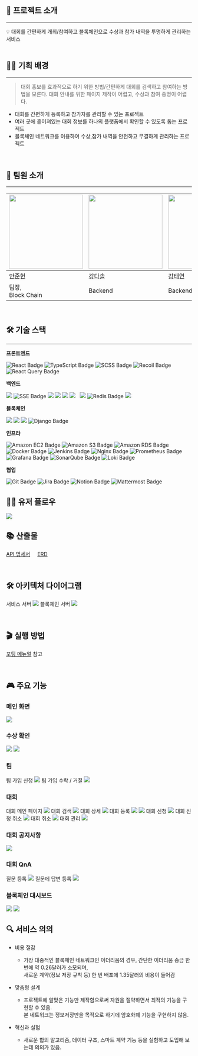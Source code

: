## **💬 프로젝트 소개**

---

<aside>
💡 대회를 간편하게 개최/참여하고 블록체인으로 수상과 참가 내역을 투명하게 관리하는 서비스
</aside>

<br>

## ✍🏻 기획 배경

---

> 대회 홍보를 효과적으로 하기 위한 방법/간편하게 대회를 검색하고 참여하는 방법을 모른다.
대회 안내를 위한 페이지 제작이 어렵고, 수상과 참여 증명이 어렵다.
> 
- 대회를 간편하게 등록하고 참가자를 관리할 수 있는 프로젝트
- 여러 곳에 흩어져있는 대회 정보를 하나의 플랫폼에서 확인할 수 있도록 돕는 프로젝트
- 블록체인 네트워크를 이용하여 수상,참가 내역을 안전하고 무결하게 관리하는 프로젝트

<br>

## **🙋 팀원 소개**

---

| <img src="https://github.com/alloy31.png" width="200" height="200"/> | <img src="https://github.com/DasolKang.png" width="200" height="200"/> | <img src="https://github.com/snowman2810.png" width="200" height="200"/> | <img src="https://github.com/jaeyun1723.png" width="200" height="200"/> | <img src="https://github.com/namhyemi.png" width="200" height="200"/> | <img src="https://github.com/CocoIsCat.png" width="200" height="200"/> |
| --- | --- | --- | --- | --- | --- |
| [안준현](https://github.com/alloy31) | [강다솔](https://github.com/DasolKang) | [강태연](https://github.com/snowman2810) | [김재윤](https://github.com/jaeyun1723) | [남혜미](https://github.com/namhyemi) | [이성목](https://github.com/CocoIsCat) |
| 팀장,<br> Block Chain | Backend | Backend, Infra | Frontend, Infra | Frontend | Block Chain |

<br>

## **🛠️ 기술 스택**

---

**프론트엔드**

<img src="https://img.shields.io/badge/React-20232A?style=flat-square&logo=react&logoColor=61DAFB" alt="React Badge" />
<img src="https://img.shields.io/badge/TypeScript-007ACC?style=flat-square&logo=typescript&logoColor=white" alt="TypeScript Badge" />
<img src="https://img.shields.io/badge/SCSS-CC6699?style=flat-square&logo=sass&logoColor=white" alt="SCSS Badge" />
<img src="https://img.shields.io/badge/Recoil-3578E5?style=flat-square&logo=recoil&logoColor=white" alt="Recoil Badge" />
<img src="https://img.shields.io/badge/React%20Query-FF4154?style=flat-square&logo=react-query&logoColor=white" alt="React Query Badge" />


**백엔드**

<img src="https://img.shields.io/badge/JAVA-007396?style=flat-square&logo=java&logoColor=white">
<img src="https://img.shields.io/badge/SSE-6DB33F?style=flat-square&logo=example&logoColor=white" alt="SSE Badge" />
<img src="https://img.shields.io/badge/Spring-6DB33F?style=flat-square&logo=Spring&logoColor=white">
<img src="https://img.shields.io/badge/SpringBoot-00599C?style=flat&logo=SpringBoot&logoColor=white"/>
<img src="https://img.shields.io/badge/Spring_Security-6DB33F?style=flat-square&logo=Spring-Security&logoColor=white"/>
<img src="https://img.shields.io/badge/Spring_Data_JPA-6DB33F?style=flat-square&logo=spring&logoColor=white" />  
<img src="https://img.shields.io/badge/QueryDSL-6DB33F?style=flat-square&logo=querydsl&logoColor=white">
<img src="https://img.shields.io/badge/Redis-DC382D?style=flat-square&logo=redis&logoColor=white" alt="Redis Badge" />
<img src="https://img.shields.io/badge/mysql-4479A1?style=flat-square&logo=mysql&logoColor=white">


**블록체인**

<img src="https://img.shields.io/badge/python-3776AB?style=flat-square&logo=python&logoColor=white"/>
<img src="https://img.shields.io/badge/SQLite-003B57?style=flat-square&logo=SQLite&logoColor=white"/>
<img src="https://img.shields.io/badge/Flask-000000?style=flat-square&logo=Flask&logoColor=white"/>
<img src="https://img.shields.io/badge/Django-092E20?style=flat-square&logo=django&logoColor=white" alt="Django Badge" />



**인프라**

<img src="https://img.shields.io/badge/Amazon%20EC2-FF9900?style=flat-square&logo=amazon-ec2&logoColor=white" alt="Amazon EC2 Badge" />
<img src="https://img.shields.io/badge/Amazon%20S3-569A31?style=flat-square&logo=amazon-s3&logoColor=white" alt="Amazon S3 Badge" />
<img src="https://img.shields.io/badge/Amazon%20RDS-527FFF?style=flat-square&logo=amazon-rds&logoColor=white" alt="Amazon RDS Badge" />
<img src="https://img.shields.io/badge/Docker-2496ED?style=flat-square&logo=docker&logoColor=white" alt="Docker Badge" />
<img src="https://img.shields.io/badge/Jenkins-D24939?style=flat-square&logo=jenkins&logoColor=white" alt="Jenkins Badge" />
<img src="https://img.shields.io/badge/Nginx-009639?style=flat-square&logo=nginx&logoColor=white" alt="Nginx Badge" />
<img src="https://img.shields.io/badge/Prometheus-E6522C?style=flat-square&logo=prometheus&logoColor=white" alt="Prometheus Badge" />
<img src="https://img.shields.io/badge/Grafana-F46800?style=flat-square&logo=grafana&logoColor=white" alt="Grafana Badge" />
<img src="https://img.shields.io/badge/SonarQube-4E9BCD?style=flat-square&logo=sonarqube&logoColor=white" alt="SonarQube Badge" />
<img src="https://img.shields.io/badge/Loki-4A90E2?style=flat-square&logo=loki&logoColor=white" alt="Loki Badge" />


**협업**

<img src="https://img.shields.io/badge/Git-F05032?style=flat-square&logo=git&logoColor=white" alt="Git Badge" />
<img src="https://img.shields.io/badge/Jira-0052CC?style=flat-square&logo=jira&logoColor=white" alt="Jira Badge" />
<img src="https://img.shields.io/badge/Notion-000000?style=flat-square&logo=notion&logoColor=white" alt="Notion Badge" />
<img src="https://img.shields.io/badge/Mattermost-0072C6?style=flat-square&logo=mattermost&logoColor=white" alt="Mattermost Badge" />

<br>

## **🏃‍♂️ 유저 플로우**
<img src="./README_images/UserFlow.png"/>

<br>

## **📚 산출물**
[API 명세서](./산출물/API%20명세서) &nbsp; &nbsp;
[ERD](./산출물/ERD.png)

<br>

## **🛠️ 아키텍처 다이어그램**
서비스 서버
<img src="./README_images/Architecture.png"/>
블록체인 서버
<img src="./README_images/Architecture-block.png"/>

<br>

## **🎬 실행 방법**

[포팅 메뉴얼](./exec) 참고

<br>

## **🎮 주요 기능**

### 메인 화면
<img src="./README_images/1.대회메인페이지.gif"/>


### 수상 확인
<img src="./README_images/15.대회결과.png"/>
<img src="./README_images/15-1.대회결과.gif"/>


### 팀
팀 가입 신청
<img src="./README_images/12.팀초대링크.gif"/>
팀 가입 수락 / 거절
<img src="./README_images/13.팀초대링크확인.gif"/>

### 대회
대회 메인 페이지
<img src="./README_images/1.대회메인페이지.gif"/>
대회 검색
<img src="./README_images/2.대회검색페이지.gif"/>
대회 상세
<img src="./README_images/3.대회상세페이지.gif"/>
대회 등록
<img src="./README_images/6.대회등록.gif"/>
<img src="./README_images/7.대회등록.gif"/>
대회 신청
<img src="./README_images/8.대회신청.gif"/>
대회 신청 취소
<img src="./README_images/10.대회신청취소.gif"/>
대회 취소
<img src="./README_images/9.대회취소.gif"/>
대회 관리
<img src="./README_images/11.대회관리.gif"/>

### 대회 공지사항
<img src="./README_images/4.공지사항등록.gif"/>


### 대회 QnA
질문 등록
<img src="./README_images/5.QnA등록.gif"/>
질문에 답변 등록
<img src="./README_images/6.QnA답변.gif"/>


### 블록체인 대시보드
<img src="./README_images/BlockchainDashBoard.png"/>
<img src="./README_images/16. 블록체인.gif"/>

<br>

## **🔍 서비스 의의**
- 비용 절감 
    - 가장 대중적인 블록체인 네트워크인 이더리움의 경우, 간단한 이더리움 송금 한 번에 약 0.26달러가 소모되며, <br>
    새로운 계약(정보 저장 규칙 등) 
한 번 배포에 1.35달러의 비용이 들어감

- 맞춤형 설계
    - 프로젝트에 알맞은 기능만 제작함으로써 자원을 절약하면서 최적의 기능을 구현할 수 있음. <br>
    본 네트워크는 정보저장만을 목적으로 하기에 암호화폐 기능을 구현하지 않음.

- 혁신과 실험
    - 새로운 합의 알고리즘, 데이터 구조, 스마트 계약 기능 등을 실험하고 도입해 보는데 의의가 있음.
